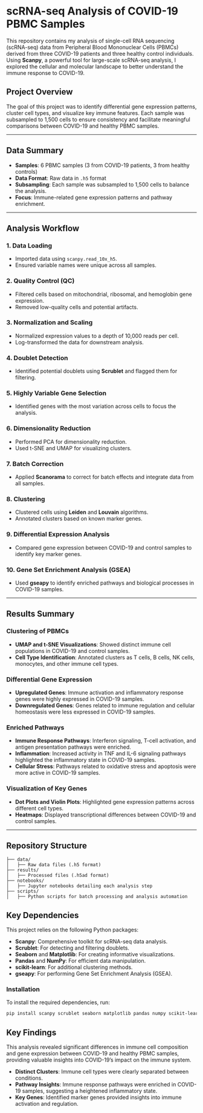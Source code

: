 # scRNA-seq Analysis of COVID-19 PBMC Samples

This repository contains my analysis of single-cell RNA sequencing (scRNA-seq) data from Peripheral Blood Mononuclear Cells (PBMCs) derived from three COVID-19 patients and three healthy control individuals. Using **Scanpy**, a powerful tool for large-scale scRNA-seq analysis, I explored the cellular and molecular landscape to better understand the immune response to COVID-19.

## Project Overview

The goal of this project was to identify differential gene expression patterns, cluster cell types, and visualize key immune features. Each sample was subsampled to 1,500 cells to ensure consistency and facilitate meaningful comparisons between COVID-19 and healthy PBMC samples.

---

## Data Summary

- **Samples**: 6 PBMC samples (3 from COVID-19 patients, 3 from healthy controls)
- **Data Format**: Raw data in `.h5` format
- **Subsampling**: Each sample was subsampled to 1,500 cells to balance the analysis.
- **Focus**: Immune-related gene expression patterns and pathway enrichment.

---

## Analysis Workflow

### 1. Data Loading
- Imported data using `scanpy.read_10x_h5`.
- Ensured variable names were unique across all samples.

### 2. Quality Control (QC)
- Filtered cells based on mitochondrial, ribosomal, and hemoglobin gene expression.
- Removed low-quality cells and potential artifacts.

### 3. Normalization and Scaling
- Normalized expression values to a depth of 10,000 reads per cell.
- Log-transformed the data for downstream analysis.

### 4. Doublet Detection
- Identified potential doublets using **Scrublet** and flagged them for filtering.

### 5. Highly Variable Gene Selection
- Identified genes with the most variation across cells to focus the analysis.

### 6. Dimensionality Reduction
- Performed PCA for dimensionality reduction.
- Used t-SNE and UMAP for visualizing clusters.

### 7. Batch Correction
- Applied **Scanorama** to correct for batch effects and integrate data from all samples.

### 8. Clustering
- Clustered cells using **Leiden** and **Louvain** algorithms.
- Annotated clusters based on known marker genes.

### 9. Differential Expression Analysis
- Compared gene expression between COVID-19 and control samples to identify key marker genes.

### 10. Gene Set Enrichment Analysis (GSEA)
- Used **gseapy** to identify enriched pathways and biological processes in COVID-19 samples.

---

## Results Summary

### Clustering of PBMCs
- **UMAP and t-SNE Visualizations**: Showed distinct immune cell populations in COVID-19 and control samples.
- **Cell Type Identification**: Annotated clusters as T cells, B cells, NK cells, monocytes, and other immune cell types.

### Differential Gene Expression
- **Upregulated Genes**: Immune activation and inflammatory response genes were highly expressed in COVID-19 samples.
- **Downregulated Genes**: Genes related to immune regulation and cellular homeostasis were less expressed in COVID-19 samples.

### Enriched Pathways
- **Immune Response Pathways**: Interferon signaling, T-cell activation, and antigen presentation pathways were enriched.
- **Inflammation**: Increased activity in TNF and IL-6 signaling pathways highlighted the inflammatory state in COVID-19 samples.
- **Cellular Stress**: Pathways related to oxidative stress and apoptosis were more active in COVID-19 samples.

### Visualization of Key Genes
- **Dot Plots and Violin Plots**: Highlighted gene expression patterns across different cell types.
- **Heatmaps**: Displayed transcriptional differences between COVID-19 and control samples.

---

## Repository Structure

```plaintext
├── data/
│   ├── Raw data files (.h5 format)
├── results/
│   ├── Processed files (.h5ad format)
├── notebooks/
│   ├── Jupyter notebooks detailing each analysis step
├── scripts/
│   ├── Python scripts for batch processing and analysis automation
```

## Key Dependencies

This project relies on the following Python packages:

- **Scanpy**: Comprehensive toolkit for scRNA-seq data analysis.
- **Scrublet**: For detecting and filtering doublets.
- **Seaborn** and **Matplotlib**: For creating informative visualizations.
- **Pandas** and **NumPy**: For efficient data manipulation.
- **scikit-learn**: For additional clustering methods.
- **gseapy**: For performing Gene Set Enrichment Analysis (GSEA).

### Installation

To install the required dependencies, run:

```bash
pip install scanpy scrublet seaborn matplotlib pandas numpy scikit-learn gseapy
```

## Key Findings

This analysis revealed significant differences in immune cell composition and gene expression between COVID-19 and healthy PBMC samples, providing valuable insights into COVID-19’s impact on the immune system.

- **Distinct Clusters**: Immune cell types were clearly separated between conditions.
- **Pathway Insights**: Immune response pathways were enriched in COVID-19 samples, suggesting a heightened inflammatory state.
- **Key Genes**: Identified marker genes provided insights into immune activation and regulation.

